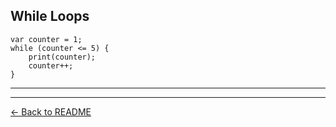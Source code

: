 ## While Loops

```cfs
var counter = 1;
while (counter <= 5) {
    print(counter);
    counter++;
}
```

---
---
[← Back to README](./README.md)
